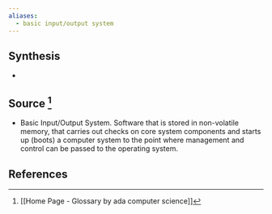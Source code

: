 ```yaml
---
aliases:
  - basic input/output system
---
```

## Synthesis
- 
## Source [^1]
- Basic Input/Output System. Software that is stored in non-volatile memory, that carries out checks on core system components and starts up (boots) a computer system to the point where management and control can be passed to the operating system.
## References

[^1]: [[Home Page - Glossary by ada computer science]]